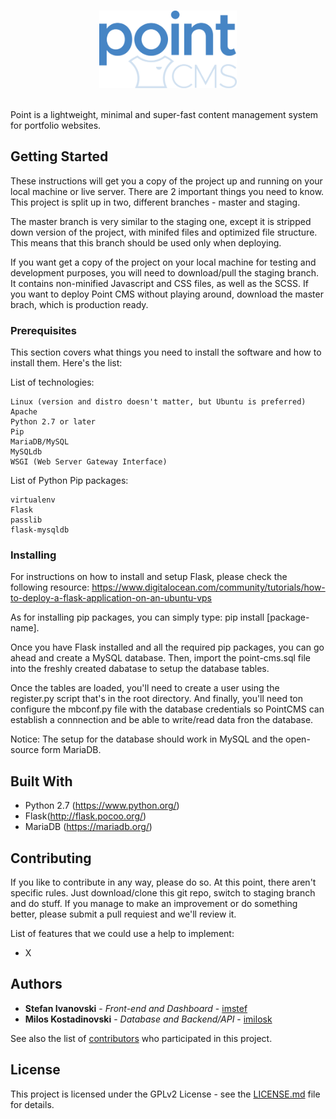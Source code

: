 <br />
<p align="center"><img src="static/uploads/logos/point-blue.png" width="220" height="124" alt="Official Point CMS Logo"></p>
<br />
Point is a lightweight, minimal and super-fast content management system for portfolio websites.

## Getting Started

These instructions will get you a copy of the project up and running on your local machine or live server. There are 2 important things you need to know. This project is split up in two, different branches - master and staging. 

The master branch is very similar to the staging one, except it is stripped down version of the project, with minifed files and optimized file structure. This means that this branch should be used only when deploying.

If you want get a copy of the project on your local machine for testing and development purposes, you will need to download/pull the staging branch. It contains non-minified Javascript and CSS files, as well as the SCSS. If you want to deploy Point CMS without playing around, download the master brach, which is production ready.

### Prerequisites

This section covers what things you need to install the software and how to install them. Here's the list:

List of technologies:
```
Linux (version and distro doesn't matter, but Ubuntu is preferred)
Apache
Python 2.7 or later
Pip
MariaDB/MySQL
MySQLdb
WSGI (Web Server Gateway Interface)

```
List of Python Pip packages:
```
virtualenv
Flask
passlib
flask-mysqldb
```

### Installing

For instructions on how to install and setup Flask, please check the following resource: https://www.digitalocean.com/community/tutorials/how-to-deploy-a-flask-application-on-an-ubuntu-vps

As for installing pip packages, you can simply type: pip install [package-name].

Once you have Flask installed and all the required pip packages, you can go ahead and create a MySQL database. Then, import the point-cms.sql file into the freshly created dabatase to setup the database tables.

Once the tables are loaded, you'll need to create a user using the register.py script that's in the root directory. And finally, you'll need ton configure the mbconf.py file with the database credentials so PointCMS can establish a connnection and be able to write/read data fron the database.

Notice: The setup for the database should work in MySQL and the open-source form MariaDB.

## Built With

* Python 2.7 (https://www.python.org/)
* Flask(http://flask.pocoo.org/)
* MariaDB (https://mariadb.org/)

## Contributing

If you like to contribute in any way, please do so. At this point, there aren't specific rules. Just download/clone this git repo, switch to staging branch and do stuff. If you manage to make an improvement or do something better, please submit a pull requiest and we'll review it.

List of features that we could use a help to implement:
* X

## Authors

* **Stefan Ivanovski** - *Front-end and Dashboard* - [imstef](https://github.com/imstef)
* **Milos Kostadinovski** - *Database and Backend/API* - [imilosk](https://github.com/imilosk)

See also the list of [contributors](https://github.com/your/project/contributors) who participated in this project.

## License

This project is licensed under the GPLv2 License - see the [LICENSE.md](LICENSE.md) file for details.
